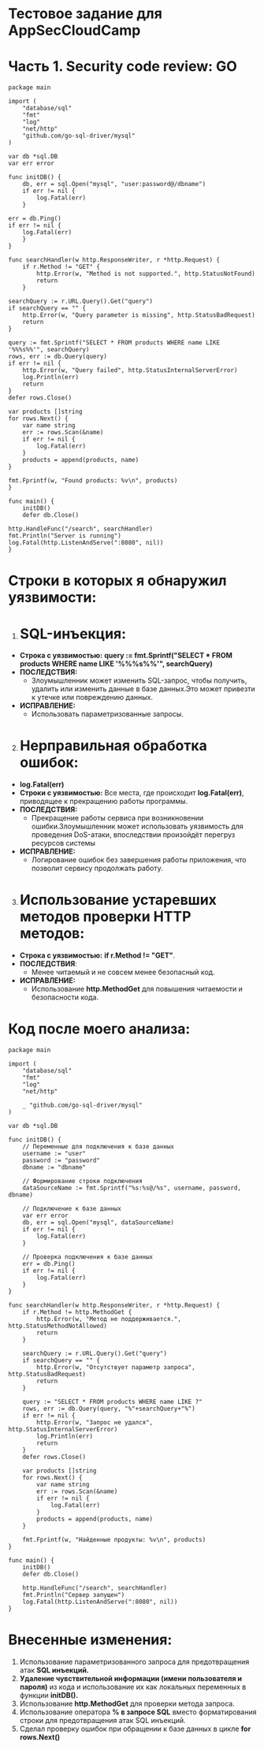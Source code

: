 # Тестовое задание для AppSecCloudCamp 

 # Часть 1. Security code review: GO
```
package main

import (
    "database/sql"
    "fmt"
    "log"
    "net/http"
    "github.com/go-sql-driver/mysql"
)

var db *sql.DB
var err error

func initDB() {
    db, err = sql.Open("mysql", "user:password@/dbname")
    if err != nil {
        log.Fatal(err)
    }

err = db.Ping()
if err != nil {
    log.Fatal(err)
    }
}

func searchHandler(w http.ResponseWriter, r *http.Request) {
    if r.Method != "GET" {
        http.Error(w, "Method is not supported.", http.StatusNotFound)
        return
    }

searchQuery := r.URL.Query().Get("query")
if searchQuery == "" {
    http.Error(w, "Query parameter is missing", http.StatusBadRequest)
    return
}

query := fmt.Sprintf("SELECT * FROM products WHERE name LIKE '%%%s%%'", searchQuery)
rows, err := db.Query(query)
if err != nil {
    http.Error(w, "Query failed", http.StatusInternalServerError)
    log.Println(err)
    return
}
defer rows.Close()

var products []string
for rows.Next() {
    var name string
    err := rows.Scan(&name)
    if err != nil {
        log.Fatal(err)
    }
    products = append(products, name)
}

fmt.Fprintf(w, "Found products: %v\n", products)
}

func main() {
    initDB()
    defer db.Close()

http.HandleFunc("/search", searchHandler)
fmt.Println("Server is running")
log.Fatal(http.ListenAndServe(":8080", nil))
}
```
# Строки в которых я обнаружил уязвимости:
1. # SQL-инъекция:
- **Строка с уязвимостью:** **query := fmt.Sprintf("SELECT * FROM products WHERE name LIKE '%%%s%%'", searchQuery)**
- **ПОСЛЕДСТВИЯ:**
   - Злоумышленник может изменить SQL-запрос, чтобы получить, удалить или изменить данные в базе данных.Это может привезти к утечке или повреждению данных.
- **ИСПРАВЛЕНИЕ:**
   - Использовать параметризованные запросы.
2. # Нерправильная обработка ошибок:
  - **log.Fatal(err)**
  - **Строки с уязвимостью:** Все места, где происходит **log.Fatal(err)**, приводящее к прекращению работы программы.
- **ПОСЛЕДСТВИЯ:**
   - Прекращение работы сервиса при возникновении ошибки.Злоумышленник может использовать уязвимость для проведения DoS-атаки, впоследствии произойдёт перегруз ресурсов системы
 - **ИСПРАВЛЕНИЕ:** 
   - Логирование ошибок без завершения работы приложения, что позволит сервису продолжать работу.
3. # Использование устаревших методов проверки HTTP методов:
- **Строка с уязвимостью:** **if r.Method != "GET"**.
 - **ПОСЛЕДСТВИЯ**:
   - Менее читаемый и не совсем менее безопасный код.
  - **ИСПРАВЛЕНИЕ:** 
    - Использование **http.MethodGet** для повышения читаемости и безопасности кода.
# Код после моего  анализа:
```
package main

import (
    "database/sql"
    "fmt"
    "log"
    "net/http"

    _ "github.com/go-sql-driver/mysql"
)

var db *sql.DB

func initDB() {
    // Переменные для подключения к базе данных
    username := "user"
    password := "password"
    dbname := "dbname"

    // Формирование строки подключения
    dataSourceName := fmt.Sprintf("%s:%s@/%s", username, password, dbname)

    // Подключение к базе данных
    var err error
    db, err = sql.Open("mysql", dataSourceName)
    if err != nil {
        log.Fatal(err)
    }

    // Проверка подключения к базе данных
    err = db.Ping()
    if err != nil {
        log.Fatal(err)
    }
}

func searchHandler(w http.ResponseWriter, r *http.Request) {
    if r.Method != http.MethodGet {
        http.Error(w, "Метод не поддерживается.", http.StatusMethodNotAllowed)
        return
    }

    searchQuery := r.URL.Query().Get("query")
    if searchQuery == "" {
        http.Error(w, "Отсутствует параметр запроса", http.StatusBadRequest)
        return
    }

    query := "SELECT * FROM products WHERE name LIKE ?"
    rows, err := db.Query(query, "%"+searchQuery+"%")
    if err != nil {
        http.Error(w, "Запрос не удался", http.StatusInternalServerError)
        log.Println(err)
        return
    }
    defer rows.Close()

    var products []string
    for rows.Next() {
        var name string
        err := rows.Scan(&name)
        if err != nil {
            log.Fatal(err)
        }
        products = append(products, name)
    }

    fmt.Fprintf(w, "Найденные продукты: %v\n", products)
}

func main() {
    initDB()
    defer db.Close()

    http.HandleFunc("/search", searchHandler)
    fmt.Println("Сервер запущен")
    log.Fatal(http.ListenAndServe(":8080", nil))
}
```
# Внесенные изменения:
1. Использование параметризованного запроса для предотвращения атак **SQL инъекций.**
2. **Удаление чувствительной информации (имени пользователя и пароля)** из кода и использование их как локальных переменных в функции **initDB().**
3. Использование **http.MethodGet** для проверки метода запроса.
4. Использование оператора **% в запросе SQL** вместо форматирования строки для предотвращения атак SQL инъекций.
5. Сделал проверку ошибок при обращении к базе данных в цикле **for rows.Next()**

